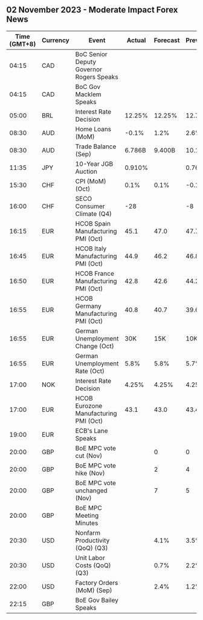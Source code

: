 ## 02 November 2023 - Moderate Impact Forex News

| Time (GMT+8) | Currency | Event | Actual | Forecast | Previous |
|------|----------|-------|--------|----------|----------|
| 04:15 | CAD | BoC Senior Deputy Governor Rogers Speaks |  |  |  |
| 04:15 | CAD | BoC Gov Macklem Speaks |  |  |  |
| 05:00 | BRL | Interest Rate Decision | 12.25% | 12.25% | 12.75% |
| 08:30 | AUD | Home Loans (MoM) | -0.1% | 1.2% | 2.6% |
| 08:30 | AUD | Trade Balance (Sep) | 6.786B | 9.400B | 10.161B |
| 11:35 | JPY | 10-Year JGB Auction | 0.910% |  | 0.768% |
| 15:30 | CHF | CPI (MoM) (Oct) | 0.1% | 0.1% | -0.1% |
| 16:00 | CHF | SECO Consumer Climate (Q4) | -28 |  | -8 |
| 16:15 | EUR | HCOB Spain Manufacturing PMI (Oct) | 45.1 | 47.0 | 47.7 |
| 16:45 | EUR | HCOB Italy Manufacturing PMI (Oct) | 44.9 | 46.2 | 46.8 |
| 16:50 | EUR | HCOB France Manufacturing PMI (Oct) | 42.8 | 42.6 | 44.2 |
| 16:55 | EUR | HCOB Germany Manufacturing PMI (Oct) | 40.8 | 40.7 | 39.6 |
| 16:55 | EUR | German Unemployment Change (Oct) | 30K | 15K | 10K |
| 16:55 | EUR | German Unemployment Rate (Oct) | 5.8% | 5.8% | 5.7% |
| 17:00 | NOK | Interest Rate Decision | 4.25% | 4.25% | 4.25% |
| 17:00 | EUR | HCOB Eurozone Manufacturing PMI (Oct) | 43.1 | 43.0 | 43.4 |
| 19:00 | EUR | ECB's Lane Speaks |  |  |  |
| 20:00 | GBP | BoE MPC vote cut (Nov) |  | 0 | 0 |
| 20:00 | GBP | BoE MPC vote hike (Nov) |  | 2 | 4 |
| 20:00 | GBP | BoE MPC vote unchanged (Nov) |  | 7 | 5 |
| 20:00 | GBP | BoE MPC Meeting Minutes |  |  |  |
| 20:30 | USD | Nonfarm Productivity (QoQ) (Q3) |  | 4.1% | 3.5% |
| 20:30 | USD | Unit Labor Costs (QoQ) (Q3) |  | 0.7% | 2.2% |
| 22:00 | USD | Factory Orders (MoM) (Sep) |  | 2.4% | 1.2% |
| 22:15 | GBP | BoE Gov Bailey Speaks |  |  |  |
